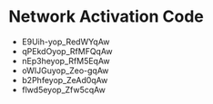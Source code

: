 # Network Activation Code
* E9Uih-yop_RedWYqAw
* qPEkdOyop_RfMFQqAw
* nEp3heyop_RfM5EqAw
* oWIJGuyop_Zeo-gqAw
* b2Phfeyop_ZeAd0qAw
* flwd5eyop_Zfw5cqAw